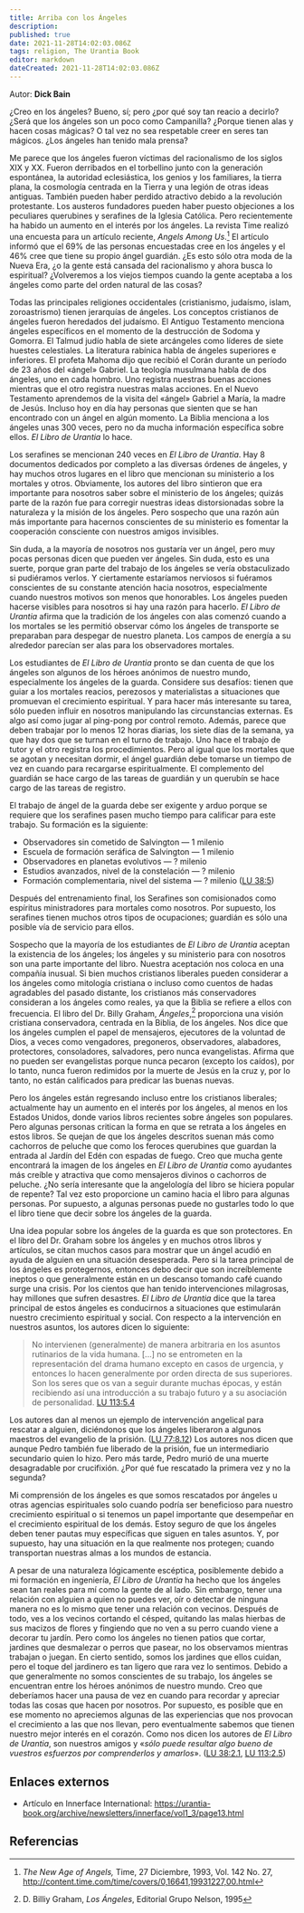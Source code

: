 ```yaml
---
title: Arriba con los Ángeles
description: 
published: true
date: 2021-11-28T14:02:03.086Z
tags: religion, The Urantia Book
editor: markdown
dateCreated: 2021-11-28T14:02:03.086Z
---
```


Autor: **Dick Bain**

¿Creo en los ángeles? Bueno, sí; pero ¿por qué soy tan reacio a decirlo? ¿Será que los ángeles son un poco como Campanilla? ¿Porque tienen alas y hacen cosas mágicas? O tal vez no sea respetable creer en seres tan mágicos. ¿Los ángeles han tenido mala prensa?

Me parece que los ángeles fueron víctimas del racionalismo de los siglos XIX y XX. Fueron derribados en el torbellino junto con la generación espontánea, la autoridad eclesiástica, los genios y los familiares, la tierra plana, la cosmología centrada en la Tierra y una legión de otras ideas antiguas. También pueden haber perdido atractivo debido a la revolución protestante. Los austeros fundadores pueden haber puesto objeciones a los peculiares querubines y serafines de la Iglesia Católica. Pero recientemente ha habido un aumento en el interés por los ángeles. La revista Time realizó una encuesta para un artículo reciente, _Angels Among Us_.[^1] El artículo informó que el 69% de las personas encuestadas cree en los ángeles y el 46% cree que tiene su propio ángel guardián. ¿Es esto sólo otra moda de la Nueva Era, ¿o la gente está cansada del racionalismo y ahora busca lo espiritual? ¿Volveremos a los viejos tiempos cuando la gente aceptaba a los ángeles como parte del orden natural de las cosas?

Todas las principales religiones occidentales (cristianismo, judaísmo, islam, zoroastrismo) tienen jerarquías de ángeles. Los conceptos cristianos de ángeles fueron heredados del judaísmo. El Antiguo Testamento menciona ángeles específicos en el momento de la destrucción de Sodoma y Gomorra. El Talmud judío habla de siete arcángeles como líderes de siete huestes celestiales. La literatura rabínica habla de ángeles superiores e inferiores. El profeta Mahoma dijo que recibió el Corán durante un período de 23 años del «ángel» Gabriel. La teología musulmana habla de dos ángeles, uno en cada hombro. Uno registra nuestras buenas acciones mientras que el otro registra nuestras malas acciones. En el Nuevo Testamento aprendemos de la visita del «ángel» Gabriel a María, la madre de Jesús. Incluso hoy en día hay personas que sienten que se han encontrado con un ángel en algún momento. La Biblia menciona a los ángeles unas 300 veces, pero no da mucha información específica sobre ellos. _El Libro de Urantia_ lo hace.

Los serafines se mencionan 240 veces en _El Libro de Urantia_. Hay 8 documentos dedicados por completo a las diversas órdenes de ángeles, y hay muchos otros lugares en el libro que mencionan su ministerio a los mortales y otros. Obviamente, los autores del libro sintieron que era importante para nosotros saber sobre el ministerio de los ángeles; quizás parte de la razón fue para corregir nuestras ideas distorsionadas sobre la naturaleza y la misión de los ángeles. Pero sospecho que una razón aún más importante para hacernos conscientes de su ministerio es fomentar la cooperación consciente con nuestros amigos invisibles.

Sin duda, a la mayoría de nosotros nos gustaría ver un ángel, pero muy pocas personas dicen que pueden ver ángeles. Sin duda, esto es una suerte, porque gran parte del trabajo de los ángeles se vería obstaculizado si pudiéramos verlos. Y ciertamente estaríamos nerviosos si fuéramos conscientes de su constante atención hacia nosotros, especialmente cuando nuestros motivos son menos que honorables. Los ángeles pueden hacerse visibles para nosotros si hay una razón para hacerlo. _El Libro de Urantia_ afirma que la tradición de los ángeles con alas comenzó cuando a los mortales se les permitió observar cómo los ángeles de transporte se preparaban para despegar de nuestro planeta. Los campos de energía a su alrededor parecían ser alas para los observadores mortales.

Los estudiantes de _El Libro de Urantia_ pronto se dan cuenta de que los ángeles son algunos de los héroes anónimos de nuestro mundo, especialmente los ángeles de la guarda. Considere sus desafíos: tienen que guiar a los mortales reacios, perezosos y materialistas a situaciones que promuevan el crecimiento espiritual. Y para hacer más interesante su tarea, sólo pueden influir en nosotros manipulando las circunstancias externas. Es algo así como jugar al ping-pong por control remoto. Además, parece que deben trabajar por lo menos 12 horas diarias, los siete días de la semana, ya que hay dos que se turnan en el turno de trabajo. Uno hace el trabajo de tutor y el otro registra los procedimientos. Pero al igual que los mortales que se agotan y necesitan dormir, el ángel guardián debe tomarse un tiempo de vez en cuando para recargarse espiritualmente. El complemento del guardián se hace cargo de las tareas de guardián y un querubín se hace cargo de las tareas de registro.

El trabajo de ángel de la guarda debe ser exigente y arduo porque se requiere que los serafines pasen mucho tiempo para calificar para este trabajo. Su formación es la siguiente:
* Observadores sin cometido de Salvington — 1 milenio
* Escuela de formación seráfica de Salvington — 1 milenio
* Observadores en planetas evolutivos — ? milenio
* Estudios avanzados, nivel de la constelación — ? milenio
* Formación complementaria, nivel del sistema — ? milenio ([LU 38:5](/es/The_Urantia_Book/38#p5))

Después del entrenamiento final, los Serafines son comisionados como espíritus ministradores para mortales como nosotros. Por supuesto, los serafines tienen muchos otros tipos de ocupaciones; guardián es sólo una posible vía de servicio para ellos.

Sospecho que la mayoría de los estudiantes de _El Libro de Urantia_ aceptan la existencia de los ángeles; los ángeles y su ministerio para con nosotros son una parte importante del libro. Nuestra aceptación nos coloca en una compañía inusual. Si bien muchos cristianos liberales pueden considerar a los ángeles como mitología cristiana o incluso como cuentos de hadas agradables del pasado distante, los cristianos más conservadores consideran a los ángeles como reales, ya que la Biblia se refiere a ellos con frecuencia. El libro del Dr. Billy Graham, _Ángeles_,[^2] proporciona una visión cristiana conservadora, centrada en la Biblia, de los ángeles. Nos dice que los ángeles cumplen el papel de mensajeros, ejecutores de la voluntad de Dios, a veces como vengadores, pregoneros, observadores, alabadores, protectores, consoladores, salvadores, pero nunca evangelistas. Afirma que no pueden ser evangelistas porque nunca pecaron (excepto los caídos), por lo tanto, nunca fueron redimidos por la muerte de Jesús en la cruz y, por lo tanto, no están calificados para predicar las buenas nuevas.

Pero los ángeles están regresando incluso entre los cristianos liberales; actualmente hay un aumento en el interés por los ángeles, al menos en los Estados Unidos, donde varios libros recientes sobre ángeles son populares. Pero algunas personas critican la forma en que se retrata a los ángeles en estos libros. Se quejan de que los ángeles descritos suenan más como cachorros de peluche que como los feroces querubines que guardan la entrada al Jardín del Edén con espadas de fuego. Creo que mucha gente encontrará la imagen de los ángeles en _El Libro de Urantia_ como ayudantes más creíble y atractiva que como mensajeros divinos o cachorros de peluche. ¿No sería interesante que la angelología del libro se hiciera popular de repente? Tal vez esto proporcione un camino hacia el libro para algunas personas. Por supuesto, a algunas personas puede no gustarles todo lo que el libro tiene que decir sobre los ángeles de la guarda.

Una idea popular sobre los ángeles de la guarda es que son protectores. En el libro del Dr. Graham sobre los ángeles y en muchos otros libros y artículos, se citan muchos casos para mostrar que un ángel acudió en ayuda de alguien en una situación desesperada. Pero si la tarea principal de los ángeles es protegernos, entonces debo decir que son increíblemente ineptos o que generalmente están en un descanso tomando café cuando surge una crisis. Por los cientos que han tenido intervenciones milagrosas, hay millones que sufren desastres. _El Libro de Urantia_ dice que la tarea principal de estos ángeles es conducirnos a situaciones que estimularán nuestro crecimiento espiritual y social. Con respecto a la intervención en nuestros asuntos, los autores dicen lo siguiente: 

> No intervienen (generalmente) de manera arbitraria en los asuntos rutinarios de la vida humana. [...] no se entrometen en la representación del drama humano excepto en casos de urgencia, y entonces lo hacen generalmente por orden directa de sus superiores. Son los seres que os van a seguir durante muchas épocas, y están recibiendo así una introducción a su trabajo futuro y a su asociación de personalidad. [LU 113:5.4](/es/The_Urantia_Book/113#p5_4)

Los autores dan al menos un ejemplo de intervención angelical para rescatar a alguien, diciéndonos que los ángeles liberaron a algunos maestros del evangelio de la prisión. ([LU 77:8.12](/es/The_Urantia_Book/77#p8_12)) Los autores nos dicen que aunque Pedro también fue liberado de la prisión, fue un intermediario secundario quien lo hizo. Pero más tarde, Pedro murió de una muerte desagradable por crucifixión. ¿Por qué fue rescatado la primera vez y no la segunda?

Mi comprensión de los ángeles es que somos rescatados por ángeles u otras agencias espirituales solo cuando podría ser beneficioso para nuestro crecimiento espiritual o si tenemos un papel importante que desempeñar en el crecimiento espiritual de los demás. Estoy seguro de que los ángeles deben tener pautas muy específicas que siguen en tales asuntos. Y, por supuesto, hay una situación en la que realmente nos protegen; cuando transportan nuestras almas a los mundos de estancia.

A pesar de una naturaleza lógicamente escéptica, posiblemente debido a mi formación en ingeniería, _El Libro de Urantia_ ha hecho que los ángeles sean tan reales para mí como la gente de al lado. Sin embargo, tener una relación con alguien a quien no puedes ver, oír o detectar de ninguna manera no es lo mismo que tener una relación con vecinos. Después de todo, ves a los vecinos cortando el césped, quitando las malas hierbas de sus macizos de flores y fingiendo que no ven a su perro cuando viene a decorar tu jardín. Pero como los ángeles no tienen patios que cortar, jardines que desmalezar o perros que pasear, no los observamos mientras trabajan o juegan. En cierto sentido, somos los jardines que ellos cuidan, pero el toque del jardinero es tan ligero que rara vez lo sentimos. Debido a que generalmente no somos conscientes de su trabajo, los ángeles se encuentran entre los héroes anónimos de nuestro mundo. Creo que deberíamos hacer una pausa de vez en cuando para recordar y apreciar todas las cosas que hacen por nosotros. Por supuesto, es posible que en ese momento no apreciemos algunas de las experiencias que nos provocan el crecimiento a las que nos llevan, pero eventualmente sabemos que tienen nuestro mejor interés en el corazón. Como nos dicen los autores de _El Libro de Urantia_, son nuestros amigos y «_sólo puede resultar algo bueno de vuestros esfuerzos por comprenderlos y amarlos_». ([LU 38:2.1](/es/The_Urantia_Book/38#p2_1), [LU 113:2.5](/es/The_Urantia_Book/113#p2_5))

## Enlaces externos

* Artículo en Innerface International: https://urantia-book.org/archive/newsletters/innerface/vol1_3/page13.html

## Referencias

[^1]: _The New Age of Angels,_ Time, 27 Diciembre, 1993, Vol. 142 No. 27, http://content.time.com/time/covers/0,16641,19931227,00.html

[^2]: D. Billiy Graham, _Los Ángeles_, Editorial Grupo Nelson, 1995